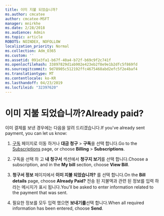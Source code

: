 ```yaml
---
title: 이미 지불 되었습니까?
ms.author: cmcatee
author: cmcatee-MSFT
manager: mnirkhe
ms.date: 2/28/2018
ms.audience: Admin
ms.topic: article
ROBOTS: NOINDEX, NOFOLLOW
localization_priority: Normal
ms.collection: Adm_O365
ms.custom: ''
ms.assetid: 091e3fa1-b67f-40a4-b72f-b69c9f2c741f
ms.openlocfilehash: 33897829d1ab902e423eb2f8e9e1b2dfc5f869fd
ms.sourcegitcommit: 9d78905c512192ffc4675468abd2efc5f2e4baf4
ms.translationtype: MT
ms.contentlocale: ko-KR
ms.lasthandoff: 04/23/2019
ms.locfileid: "32397620"
---
```

# <a name="already-paid"></a><span data-ttu-id="dfba6-102">이미 지불 되었습니까?</span><span class="sxs-lookup"><span data-stu-id="dfba6-102">Already paid?</span></span>

<span data-ttu-id="dfba6-103">이미 결제를 보낸 경우에는 다음을 알려 드리겠습니다.</span><span class="sxs-lookup"><span data-stu-id="dfba6-103">If you've already sent payment, you can let us know:</span></span>
  
1. <span data-ttu-id="dfba6-104">[구독](https://go.microsoft.com/fwlink/p/?linkid=842054) 페이지로 이동 하거나 **대금 청구** \> **구독**을 선택 합니다.</span><span class="sxs-lookup"><span data-stu-id="dfba6-104">Go to the [Subscriptions](https://go.microsoft.com/fwlink/p/?linkid=842054) page, or choose **Billing** \> **Subscriptions**.</span></span>
    
2. <span data-ttu-id="dfba6-105">구독을 선택 하 고 **내 청구서** 섹션에서 **청구지 보기**를 선택 합니다.</span><span class="sxs-lookup"><span data-stu-id="dfba6-105">Choose a subscription, and in the **My bill** section, choose **View Bill**.</span></span>
    
3. <span data-ttu-id="dfba6-106">**청구서 정보** 페이지에서 **이미 지불 되었습니까?** 를 선택 합니다.</span><span class="sxs-lookup"><span data-stu-id="dfba6-106">On the **Bill details** page, choose **Already Paid?**</span></span> <span data-ttu-id="dfba6-107">전송 된 지불액과 관련 된 정보를 입력 하 라는 메시지가 표시 됩니다.</span><span class="sxs-lookup"><span data-stu-id="dfba6-107">You'll be asked to enter information related to the payment that was sent.</span></span> 
    
4. <span data-ttu-id="dfba6-108">필요한 정보를 모두 입력 했으면 **보내기를**선택 합니다.</span><span class="sxs-lookup"><span data-stu-id="dfba6-108">When all required information has been entered, choose **Send**.</span></span>
    

